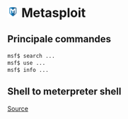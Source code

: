 # ![](img/metasploit_25.png) Metasploit

## Principale commandes

    msf$ search ...
    msf$ use ...
    msf$ info ...

## Shell to meterpreter shell

[Source](https://www.yeahhub.com/metasploit-upgrading-normal-command-shell-meterpreter-shell/)